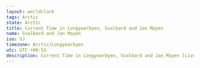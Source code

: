 ```yaml
---
layout: worldclock
tags: Arctic
state: Arctic
title: Current Time in Longyearbyen, Svalbard and Jan Mayen
name: Svalbard and Jan Mayen
iso: SJ
timezone: Arctic/Longyearbyen
utc: UTC +00:53
description: Current Time in Longyearbyen, Svalbard and Jan Mayen [Live], Arctic. Live update now time in Longyearbyen, timezone Arctic/Longyearbyen, UTC +00:53, Country ISO code & Current Local Time.
---
```


